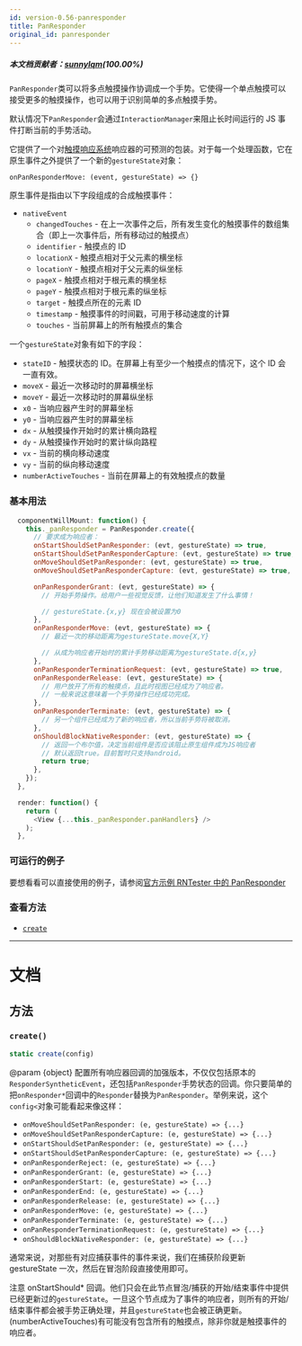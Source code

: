 ```yaml
---
id: version-0.56-panresponder
title: PanResponder
original_id: panresponder
---
```

##### 本文档贡献者：[sunnylqm](https://github.com/search?q=sunnylqm%40qq.com+in%3Aemail&type=Users)(100.00%)

`PanResponder`类可以将多点触摸操作协调成一个手势。它使得一个单点触摸可以接受更多的触摸操作，也可以用于识别简单的多点触摸手势。

默认情况下`PanResponder`会通过`InteractionManager`来阻止长时间运行的 JS 事件打断当前的手势活动。

它提供了一个对[触摸响应系统](gesture-responder-system.md)响应器的可预测的包装。对于每一个处理函数，它在原生事件之外提供了一个新的`gestureState`对象：

```
onPanResponderMove: (event, gestureState) => {}
```

原生事件是指由以下字段组成的合成触摸事件：

- `nativeEvent`
  - `changedTouches` - 在上一次事件之后，所有发生变化的触摸事件的数组集合（即上一次事件后，所有移动过的触摸点）
  - `identifier` - 触摸点的 ID
  - `locationX` - 触摸点相对于父元素的横坐标
  - `locationY` - 触摸点相对于父元素的纵坐标
  - `pageX` - 触摸点相对于根元素的横坐标
  - `pageY` - 触摸点相对于根元素的纵坐标
  - `target` - 触摸点所在的元素 ID
  - `timestamp` - 触摸事件的时间戳，可用于移动速度的计算
  - `touches` - 当前屏幕上的所有触摸点的集合

一个`gestureState`对象有如下的字段：

- `stateID` - 触摸状态的 ID。在屏幕上有至少一个触摸点的情况下，这个 ID 会一直有效。
- `moveX` - 最近一次移动时的屏幕横坐标
- `moveY` - 最近一次移动时的屏幕纵坐标
- `x0` - 当响应器产生时的屏幕坐标
- `y0` - 当响应器产生时的屏幕坐标
- `dx` - 从触摸操作开始时的累计横向路程
- `dy` - 从触摸操作开始时的累计纵向路程
- `vx` - 当前的横向移动速度
- `vy` - 当前的纵向移动速度
- `numberActiveTouches` - 当前在屏幕上的有效触摸点的数量

### 基本用法

```javascript
  componentWillMount: function() {
    this._panResponder = PanResponder.create({
      // 要求成为响应者：
      onStartShouldSetPanResponder: (evt, gestureState) => true,
      onStartShouldSetPanResponderCapture: (evt, gestureState) => true,
      onMoveShouldSetPanResponder: (evt, gestureState) => true,
      onMoveShouldSetPanResponderCapture: (evt, gestureState) => true,

      onPanResponderGrant: (evt, gestureState) => {
        // 开始手势操作。给用户一些视觉反馈，让他们知道发生了什么事情！

        // gestureState.{x,y} 现在会被设置为0
      },
      onPanResponderMove: (evt, gestureState) => {
        // 最近一次的移动距离为gestureState.move{X,Y}

        // 从成为响应者开始时的累计手势移动距离为gestureState.d{x,y}
      },
      onPanResponderTerminationRequest: (evt, gestureState) => true,
      onPanResponderRelease: (evt, gestureState) => {
        // 用户放开了所有的触摸点，且此时视图已经成为了响应者。
        // 一般来说这意味着一个手势操作已经成功完成。
      },
      onPanResponderTerminate: (evt, gestureState) => {
        // 另一个组件已经成为了新的响应者，所以当前手势将被取消。
      },
      onShouldBlockNativeResponder: (evt, gestureState) => {
        // 返回一个布尔值，决定当前组件是否应该阻止原生组件成为JS响应者
        // 默认返回true。目前暂时只支持android。
        return true;
      },
    });
  },

  render: function() {
    return (
      <View {...this._panResponder.panHandlers} />
    );
  },
```

### 可运行的例子

要想看看可以直接使用的例子，请参阅[官方示例 RNTester 中的 PanResponder](https://github.com/facebook/react-native/blob/master/RNTester/js/PanResponderExample.js)

### 查看方法

- [`create`](panresponder.md#create)

---

# 文档

## 方法

### `create()`

```javascript
static create(config)
```

@param {object} 配置所有响应器回调的加强版本，不仅仅包括原本的`ResponderSyntheticEvent`，还包括`PanResponder`手势状态的回调。你只要简单的把`onResponder*`回调中的`Responder`替换为`PanResponder`。举例来说，这个`config<`对象可能看起来像这样：

- `onMoveShouldSetPanResponder: (e, gestureState) => {...}`
- `onMoveShouldSetPanResponderCapture: (e, gestureState) => {...}`
- `onStartShouldSetPanResponder: (e, gestureState) => {...}`
- `onStartShouldSetPanResponderCapture: (e, gestureState) => {...}`
- `onPanResponderReject: (e, gestureState) => {...}`
- `onPanResponderGrant: (e, gestureState) => {...}`
- `onPanResponderStart: (e, gestureState) => {...}`
- `onPanResponderEnd: (e, gestureState) => {...}`
- `onPanResponderRelease: (e, gestureState) => {...}`
- `onPanResponderMove: (e, gestureState) => {...}`
- `onPanResponderTerminate: (e, gestureState) => {...}`
- `onPanResponderTerminationRequest: (e, gestureState) => {...}`
- `onShouldBlockNativeResponder: (e, gestureState) => {...}`

通常来说，对那些有对应捕获事件的事件来说，我们在捕获阶段更新 gestureState 一次，然后在冒泡阶段直接使用即可。

注意 onStartShould\* 回调。他们只会在此节点冒泡/捕获的开始/结束事件中提供已经更新过的`gestureState`。一旦这个节点成为了事件的响应者，则所有的开始/结束事件都会被手势正确处理，并且`gestureState`也会被正确更新。(numberActiveTouches)有可能没有包含所有的触摸点，除非你就是触摸事件的响应者。
